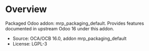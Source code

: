# Overview

Packaged Odoo addon: mrp_packaging_default. Provides features documented in upstream Odoo 16 under this addon.

- Source: OCA/OCB 16.0, addon mrp_packaging_default
- License: LGPL-3
